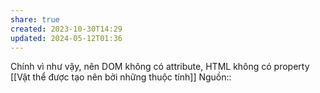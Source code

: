 ```yaml
---
share: true
created: 2023-10-30T14:29
updated: 2024-05-12T01:36
---
```

Chính vì như vậy, nên DOM không có attribute, HTML không có property
[[Vật thể được tạo nên bởi những thuộc tính]]
Nguồn:: 